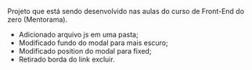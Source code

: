 Projeto que está sendo desenvolvido nas aulas do curso de Front-End do zero (Mentorama).

- Adicionado arquivo js em uma pasta;
- Modificado fundo do modal para mais escuro;
- Modificado position do modal para fixed;
- Retirado borda do link excluir. 

